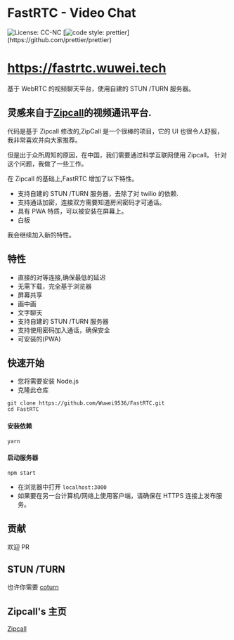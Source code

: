 # FastRTC - Video Chat

![License: CC-NC](https://img.shields.io/badge/License-CCNC-blue.svg)
[![code style: prettier](https://img.shields.io/badge/code_style-prettier-ff69b4.svg?)](https://github.com/prettier/prettier)

# https://fastrtc.wuwei.tech

基于 WebRTC 的视频聊天平台，使用自建的 STUN /TURN 服务器。

## 灵感来自于[Zipcall](https://github.com/ianramzy/decentralized-video-chat)的视频通讯平台.

代码是基于 Zipcall 修改的,ZipCall 是一个很棒的项目，它的 UI 也很令人舒服，我非常喜欢并向大家推荐。

但是出于众所周知的原因，在中国，我们需要通过科学互联网使用 Zipcall。
针对这个问题，我做了一些工作。

在 Zipcall 的基础上,FastRTC 增加了以下特性。

- 支持自建的 STUN /TURN 服务器，去除了对 twilio 的依赖.
- 支持通话加密，连接双方需要知道房间密码才可通话。
- 具有 PWA 特质，可以被安装在屏幕上。
- 白板

我会继续加入新的特性。

## 特性

- 直接的对等连接,确保最低的延迟
- 无需下载，完全基于浏览器
- 屏幕共享
- 画中画
- 文字聊天
- 支持自建的 STUN /TURN 服务器
- 支持使用密码加入通话，确保安全
- 可安装的(PWA)

## 快速开始

- 您将需要安装 Node.js
- 克隆此仓库

```
git clone https://github.com/Wuwei9536/FastRTC.git
cd FastRTC
```

#### 安装依赖

```
yarn
```

#### 启动服务器

```
npm start
```

- 在浏览器中打开 `localhost:3000`
- 如果要在另一台计算机/网络上使用客户端，请确保在 HTTPS 连接上发布服务。

## 贡献

欢迎 PR

## STUN /TURN

也许你需要 [coturn](https://github.com/coturn/coturn)

## Zipcall's 主页

[Zipcall](https://github.com/ianramzy/decentralized-video-chat)
